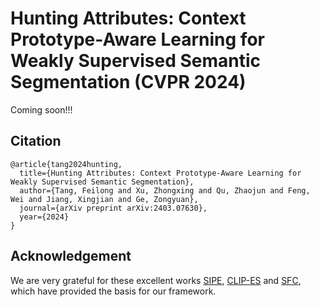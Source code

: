 # Hunting Attributes: Context Prototype-Aware Learning for Weakly Supervised Semantic Segmentation (CVPR 2024)


Coming soon!!!

## Citation
```
@article{tang2024hunting,
  title={Hunting Attributes: Context Prototype-Aware Learning for Weakly Supervised Semantic Segmentation},
  author={Tang, Feilong and Xu, Zhongxing and Qu, Zhaojun and Feng, Wei and Jiang, Xingjian and Ge, Zongyuan},
  journal={arXiv preprint arXiv:2403.07630},
  year={2024}
}
```

## Acknowledgement
We are very grateful for these excellent works [SIPE](https://github.com/chenqi1126/SIPE), [CLIP-ES](https://github.com/linyq2117/CLIP-ES) and [SFC](https://github.com/Qiming-Huang/ssformer), which have provided the basis for our framework.

